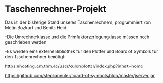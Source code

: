# Taschenrechner-Projekt

Das ist der bisherige Stand unseres Taschenrechners, programmiert von Metin Bozkurt und Benita Heid:


-Die Umrechnerklasse und die Primfaktorzerlegungklasse müssen noch geschrieben werden


-Es werden eine externe Bibliothek für den Plotter und Board of Symbols für den Taschenrechner benötigt:


https://hosting.iem.thm.de/user/euler/plotter/index.php?inhalt=home


https://github.com/stephaneuler/board-of-symbols/blob/master/jserver.jar
